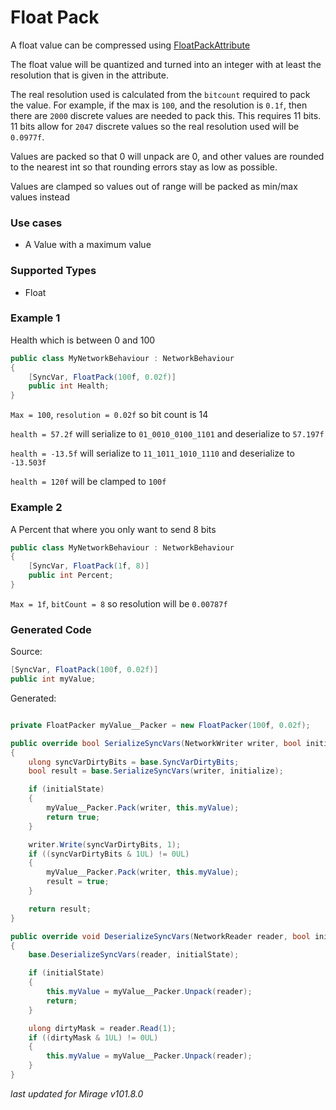 # Float Pack

A float value can be compressed using [FloatPackAttribute](/docs/reference/Mirage.Serialization/FloatPackAttribute)

The float value will be quantized and turned into an integer with at least the resolution that is given in the attribute.

The real resolution used is calculated from the `bitcount` required to pack the value. For example, if the max is `100`, and the resolution is `0.1f`, then there are `2000` discrete values are needed to pack this. This requires 11 bits. 11 bits allow for `2047` discrete values so the real resolution used will be `0.0977f`.

Values are packed so that 0 will unpack are 0, and other values are rounded to the nearest int so that rounding errors stay as low as possible.

Values are clamped so values out of range will be packed as min/max values instead

### Use cases

- A Value with a maximum value

### Supported Types

- Float

### Example 1

Health which is between 0 and 100

```cs
public class MyNetworkBehaviour : NetworkBehaviour 
{
    [SyncVar, FloatPack(100f, 0.02f)]
    public int Health;
}
```

`Max = 100`, `resolution = 0.02f` so bit count is 14

`health = 57.2f` will serialize to `01_0010_0100_1101` and deserialize to `57.197f`

`health = -13.5f` will serialize to `11_1011_1010_1110` and deserialize to `-13.503f`

`health = 120f` will be clamped to `100f`


### Example 2

A Percent that where you only want to send 8 bits

```cs
public class MyNetworkBehaviour : NetworkBehaviour 
{
    [SyncVar, FloatPack(1f, 8)]
    public int Percent;
}
```

`Max = 1f`, `bitCount = 8` so resolution will be `0.00787f`

### Generated Code

Source:
```cs 
[SyncVar, FloatPack(100f, 0.02f)]
public int myValue;
```

Generated:
```cs

private FloatPacker myValue__Packer = new FloatPacker(100f, 0.02f);

public override bool SerializeSyncVars(NetworkWriter writer, bool initialState)
{
    ulong syncVarDirtyBits = base.SyncVarDirtyBits;
    bool result = base.SerializeSyncVars(writer, initialize);

    if (initialState) 
    {
        myValue__Packer.Pack(writer, this.myValue);
        return true;
    }

    writer.Write(syncVarDirtyBits, 1);
    if ((syncVarDirtyBits & 1UL) != 0UL)
    {
        myValue__Packer.Pack(writer, this.myValue);
        result = true;
    }

    return result;
}

public override void DeserializeSyncVars(NetworkReader reader, bool initialState)
{
    base.DeserializeSyncVars(reader, initialState);

    if (initialState)
    {
        this.myValue = myValue__Packer.Unpack(reader);
        return;
    }

    ulong dirtyMask = reader.Read(1);
    if ((dirtyMask & 1UL) != 0UL)
    {
        this.myValue = myValue__Packer.Unpack(reader);
    }
}
```

*last updated for Mirage v101.8.0*